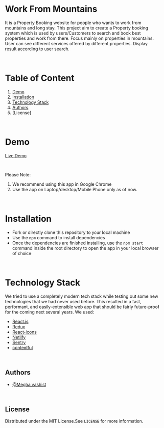 # Work From Mountains 

It is a Property Booking website for people who wants to work from mountains and long stay. This project aim to create a Property booking system which is used by users/Customers to search and book best properties and work from there. Focus mainly on properties in mountains. User can see different services offered by different properties. Display result according to user search.

<br/>

# Table of Content

1. [Demo](#demo)
2. [Installation](#installation)
3. [Technology Stack](#technology-stack)
4. [Authors](#authors)
5. [License]

<br/>

# Demo

[Live Demo](https://work-from-mountains.netlify.app/)

<br/>

Please Note:

1. We recommend using this app in Google Chrome
2. Use the app on Laptop/desktop/Mobile Phone only as of now.

<br/>

# Installation

- Fork or directly clone this repository to your local machine
- Use the `npm` command to install dependencies
- Once the dependencies are finished installing, use the `npm start` command inside the root directory to open the app in your local browser of choice

<br/>

# Technology Stack

We tried to use a completely modern tech stack while testing out some new technologies that we had never used before. This resulted in a fast, performant, and easily-extensible web app that should be fairly future-proof for the coming next several years. We used:

* [React.js](https://reactjs.org/)
* [Redux](https://redux.js.org/)
* [React-icons](https://react-icons.github.io/react-icons/)
* [Netlify](https://app.netlify.com/sites/work-from-mountains/overview)
* [Sentry](https://sentry.io/)
* [contentful](https://www.contentful.com/)

<br/>

## Authors
- [@Megha vashist](meghvashist@gmail.com)

<br/>

## License

Distributed under the MIT License.See `LICENSE` for more information.
